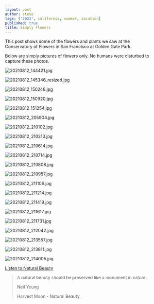 ```yaml
---
layout: post
author: steve
tags: ["2021", california, summer, vacation]
published: true
title: Simply Flowers
---
```

This post shows some of the flowers and plants we saw at the Conservatory of Flowers in San Francisco at Golden Gate Park.  

Below are simply pictures of flowers only. No humans were disturbed to capture these photos.  

![20210812_144421.jpg]({{site.baseurl}}/assets/media/20210812_144421.jpg)

![20210812_145346_resized.jpg]({{site.baseurl}}/assets/media/20210812_145346_resized.jpg)

![20210812_150248.jpg]({{site.baseurl}}/assets/media/20210812_150248.jpg)

![20210812_150920.jpg]({{site.baseurl}}/assets/media/20210812_150920.jpg)

![20210812_151254.jpg]({{site.baseurl}}/assets/media/20210812_151254.jpg)

![20210812_205904.jpg]({{site.baseurl}}/assets/media/20210812_205904.jpg)

![20210812_210102.jpg]({{site.baseurl}}/assets/media/20210812_210102.jpg)

![20210812_210213.jpg]({{site.baseurl}}/assets/media/20210812_210213.jpg)

![20210812_210614.jpg]({{site.baseurl}}/assets/media/20210812_210614.jpg)

![20210812_210714.jpg]({{site.baseurl}}/assets/media/20210812_210714.jpg)

![20210812_210808.jpg]({{site.baseurl}}/assets/media/20210812_210808.jpg)

![20210812_210957.jpg]({{site.baseurl}}/assets/media/20210812_210957.jpg)

![20210812_211106.jpg]({{site.baseurl}}/assets/media/20210812_211106.jpg)

![20210812_211214.jpg]({{site.baseurl}}/assets/media/20210812_211214.jpg)

![20210812_211419.jpg]({{site.baseurl}}/assets/media/20210812_211419.jpg)

![20210812_211617.jpg]({{site.baseurl}}/assets/media/20210812_211617.jpg)

![20210812_211731.jpg]({{site.baseurl}}/assets/media/20210812_211731.jpg)

![20210812_212042.jpg]({{site.baseurl}}/assets/media/20210812_212042.jpg)

![20210812_213557.jpg]({{site.baseurl}}/assets/media/20210812_213557.jpg)

![20210812_213811.jpg]({{site.baseurl}}/assets/media/20210812_213811.jpg)

![20210812_214005.jpg]({{site.baseurl}}/assets/media/20210812_214005.jpg)

<a href="https://www.youtube.com/watch?v=GqQlt9K4g6I" target="_blank">Listen to Natural Beauty</a>

>A natural beauty should be preserved like a monument in nature.
>
>Neil Young
>
>Harvest Moon - Natural Beauty




